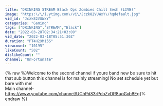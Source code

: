 ```yaml
---
title: "DRINKING STREAM Black Ops Zombies Chill Sesh (LIVE)"
image: "https:\/\/i.ytimg.com\/vi\/Jczk82VUWxY\/hqdefault.jpg"
vid_id: "Jczk82VUWxY"
categories: "Gaming"
tags: ["DRINKING","STREAM","Black"]
date: "2022-03-28T02:34:21+03:00"
vid_date: "2022-03-18T05:51:30Z"
duration: "PT4H29M15S"
viewcount: "10195"
likeCount: "502"
dislikeCount: ""
channel: "UnFortunate"
---
```

{% raw %}Welcome to the second channel if youre band new be sure to hit that sub button this channel is for mainly streaming! No set schedule yet but bare with me! <br />Main channel- <a rel="nofollow" target="blank" href="https://www.youtube.com/channel/UChPd83rPcbZvDR8uqGxb8Eg">https://www.youtube.com/channel/UChPd83rPcbZvDR8uqGxb8Eg</a>{% endraw %}
